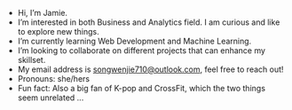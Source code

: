 - Hi, I’m Jamie.
- I’m interested in both Business and Analytics field. I am curious and like to explore new things. 
- I’m currently learning Web Development and Machine Learning.
- I’m looking to collaborate on different projects that can enhance my skillset. 
- My email address is songwenjie710@outlook.com, feel free to reach out!
- Pronouns: she/hers
- Fun fact: Also a big fan of K-pop and CrossFit, which the two things seem unrelated ...

<!---
gowildsong/gowildsong is a ✨ special ✨ repository because its `README.md` (this file) appears on your GitHub profile.
You can click the Preview link to take a look at your changes.
--->
